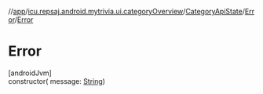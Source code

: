 //[app](../../../../index.md)/[icu.repsaj.android.mytrivia.ui.categoryOverview](../../index.md)/[CategoryApiState](../index.md)/[Error](index.md)/[Error](-error.md)

# Error

[androidJvm]\
constructor(
message: [String](https://kotlinlang.org/api/latest/jvm/stdlib/kotlin/-string/index.html))
